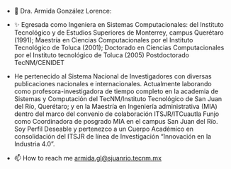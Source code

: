 - 👋 Dra. Armida González Lorence:  
- ✨ Egresada como Ingeniera en Sistemas Computacionales:
del Instituto Tecnológico y de Estudios Superiores de Monterrey, campus Querétaro (1991);
Maestría en Ciencias Computacionales por el Instituto Tecnológico de Toluca (2001); 
Doctorado en Ciencias Computacionales por el Instituto tecnológico de Toluca (2005)
Postdoctorado TecNM/CENIDET
- He pertenecido al Sistema Nacional de Investigadores con diversas publicaciones nacionales e internacionales. 
Actualmente laborando como profesora-investigadora de tiempo completo en la academia de Sistemas y Computación
del TecNM/Instituto Tecnológico de San Juan del Río, Querétaro; y en la
Maestría en Ingeniería administrativa (MIA) dentro del marco del convenio de colaboración ITSJR/ITCuautla
Funjo como Coordinadora de posgrado MIA en el campus San Juan del Río.
Soy Perfil Deseable y pertenezco a un Cuerpo Académico en consolidación del ITSJR de línea de Investigación “Innovación en la Industria 4.0”.

- 📫 How to reach me armida.gl@sjuanrio.tecnm.mx

<!---
ArmidaGL/ArmidaGL is a ✨ special ✨ repository because its `README.md` (this file) appears on your GitHub profile.
You can click the Preview link to take a look at your changes.
--->
